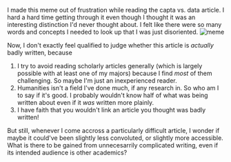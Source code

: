 I made this meme out of frustration while reading the capta vs. data article. I hard a hard time getting through it even though I thought it was an interesting distinction I'd never thought about. I felt like there were so many words and concepts I needed to look up that I was just disoriented.
![meme](https://github.com/kieranheffernan/week-2/blob/master/96817787_617268562465516_378981424503455744_n.jpg)

Now, I don't exactly feel qualified to judge whether this article is *actually* badly written, because
1. I try to avoid reading scholarly articles generally (which is largely possible with at least one of my majors) because I find *most* of them challenging. So maybe I'm just an inexperienced reader.
1. Humanities isn't a field I've done much, if any research in. So who am I to say if it's good. I probably wouldn't know half of what was being written about even if it *was* written more plainly.
1. I have faith that you wouldn't link an article you thought was badly written!

But still, whenever I come accross a particularly difficult article, I wonder if maybe it could've been slightly less convoluted, or slightly more accessible. What is there to be gained from unnecesarrily complicated writing, even if its intended audience is other academics?
